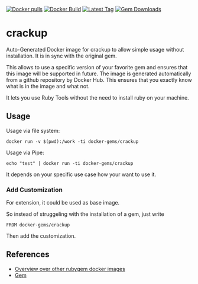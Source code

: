 [![Docker pulls](https://img.shields.io/docker/pulls/rubygem/crackup.svg)](https://hub.docker.com/r/rubygem/crackup/)
[![Docker Build](https://img.shields.io/docker/automated/rubygem/crackup.svg)](https://hub.docker.com/r/rubygem/crackup/)
[![Latest Tag](https://img.shields.io/github/tag/docker-rubygem/crackup.svg)](https://hub.docker.com/r/rubygem/crackup/)
[![Gem Downloads](https://img.shields.io/gem/dt/crackup.svg)](https://rubygems.org/gems/crackup/)
# crackup

Auto-Generated Docker image for crackup to allow simple usage without installation.
It is in sync with the original gem.

This allows to use a specific version of your favorite gem and ensures that this image will be supported in future.
The image is generated automatically from a github repository by Docker Hub.
This ensures that you exactly know what is in the image and what not.

It lets you use Ruby Tools without the need to install ruby on your machine.

## Usage

Usage via file system:

`docker run -v $(pwd):/work -ti docker-gems/crackup`

Usage via Pipe:

`echo "test" | docker run -ti docker-gems/crackup`

It depends on your specific use case how your want to use it.

### Add Customization

For extension, it could be used as base image.

So instead of struggeling with the installation of a gem, just write

`FROM docker-gems/crackup`

Then add the customization.

## References

 - [Overview over other rubygem docker images](https://github.com/thinkbot/docker-rubygem)
 - [Gem](https://rubygems.org/gems/crackup/)
